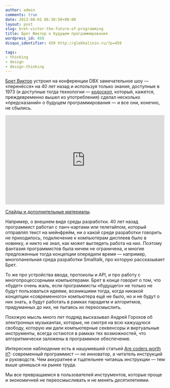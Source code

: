 ```yaml
---
author: admin
comments: true
date: 2013-08-01 06:30:50+00:00
layout: post
slug: bret-victor-the-future-of-programming
title: Брет Виктор о будущем программирования
wordpress_id: 459
disqus_identifier: 459 http://glebkalinin.ru/?p=459

tags:
- thinking
- design
- design-thinking
---
```


[Брет Виктор](http://worrydream.com/) устроил на конференции DBX замечательное шоу — «перенёсся» на 40 лет назад и используя только знания, доступные в 1973 (и доступные тогда технологии — [кодоскоп](http://en.wikipedia.org/wiki/Overhead_projector), который, кажется, преждевременно вышел из употребления) сделал несколько «предсказаний» о будущем программирования — и все они, конечно, не сбылись. 

<iframe src="http://player.vimeo.com/video/71278954?title=0&amp;byline=0&amp;portrait=0" width="500" height="281" frameborder="0" webkitAllowFullScreen mozallowfullscreen allowFullScreen></iframe>


[Слайды и дополнительные материалы](http://worrydream.com/#!/dbx).



Например, о внешнем виде среды разработки. 40 лет назад программист работал с панч-картами или телетайпом, который отправлял текст на мейнфрейм, ни о какой среде разработки говорить не приходилось, подключение  к компьютерам дисплеев было в новинку, и никто не знал, как может выглядеть работа на них. Поэтому фантазия программистов была ничем не ограничена, и многие предложенные тогда концепции опередили время — например, многопанельная среда разработки Smalltalk, про которую рассказывает Брет. 

То же про устройства ввода, протоколы и API, и про работу с многопроцессорными компьютерами. Брет в конце говорит о том, что «будет» очень жаль, если программисты «будущего» не только не будут пользоваться идеями, возникшими тогда, когда никакой концепции «современного» компьютера ещё не было, но и не будут о них знать, а будут работать в рамках парадигм и алгоритмов, придуманных до них, не пытаясь их переосмыслить.

Похожую мысль много лет подряд высказывал Андрей Горохов об электронных музыкантах, которые, не смотря на всю кажущуюся свободу, которую им дали компьютерные секвенсоры и виртуальные инструменты, всегда остаются в рамках тех возможностей, что алгоритмически заложены в программное обеспечение.

Интересное наблюдение есть в нашумевшей статьей [Are coders worth it?](http://www.aeonmagazine.com/living-together/james-somers-web-developer-money/): современный программист — не инноватор, а читатель инструкций и руководств. Чем аккуратнее и тщательнее читаешь инструкции — тем выше ценишься на рынке труда.

Мы все превращаемся в пользователей инструментов, которые проще и экономичней не переосмысливать и не менять десятилетиями.
